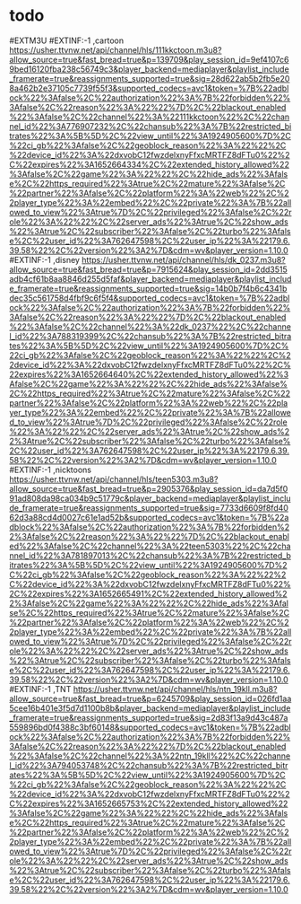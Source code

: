# todo
#EXTM3U
#EXTINF:-1 ,cartoon
https://usher.ttvnw.net/api/channel/hls/111kkctoon.m3u8?allow_source=true&fast_bread=true&p=139709&play_session_id=9ef4107c69bed16120fba238c56749c3&player_backend=mediaplayer&playlist_include_framerate=true&reassignments_supported=true&sig=28d622ab5b2fb5e208a462b2e37105c7739f55f3&supported_codecs=avc1&token=%7B%22adblock%22%3Afalse%2C%22authorization%22%3A%7B%22forbidden%22%3Afalse%2C%22reason%22%3A%22%22%7D%2C%22blackout_enabled%22%3Afalse%2C%22channel%22%3A%22111kkctoon%22%2C%22channel_id%22%3A776907232%2C%22chansub%22%3A%7B%22restricted_bitrates%22%3A%5B%5D%2C%22view_until%22%3A1924905600%7D%2C%22ci_gb%22%3Afalse%2C%22geoblock_reason%22%3A%22%22%2C%22device_id%22%3A%22dxvobC12fwzdelxnyFfxcMRTFZ8dFTu0%22%2C%22expires%22%3A1652664334%2C%22extended_history_allowed%22%3Afalse%2C%22game%22%3A%22%22%2C%22hide_ads%22%3Afalse%2C%22https_required%22%3Atrue%2C%22mature%22%3Afalse%2C%22partner%22%3Afalse%2C%22platform%22%3A%22web%22%2C%22player_type%22%3A%22embed%22%2C%22private%22%3A%7B%22allowed_to_view%22%3Atrue%7D%2C%22privileged%22%3Afalse%2C%22role%22%3A%22%22%2C%22server_ads%22%3Atrue%2C%22show_ads%22%3Atrue%2C%22subscriber%22%3Afalse%2C%22turbo%22%3Afalse%2C%22user_id%22%3A762647598%2C%22user_ip%22%3A%22179.6.39.58%22%2C%22version%22%3A2%7D&cdm=wv&player_version=1.10.0
#EXTINF:-1 ,disney
https://usher.ttvnw.net/api/channel/hls/dk_0237.m3u8?allow_source=true&fast_bread=true&p=7915624&play_session_id=2dd3515adb4cf61b8aa8846d255d5faf&player_backend=mediaplayer&playlist_include_framerate=true&reassignments_supported=true&sig=14b0b7f4b6c4341bdec35c561758d4fbf9c6f5f4&supported_codecs=avc1&token=%7B%22adblock%22%3Afalse%2C%22authorization%22%3A%7B%22forbidden%22%3Afalse%2C%22reason%22%3A%22%22%7D%2C%22blackout_enabled%22%3Afalse%2C%22channel%22%3A%22dk_0237%22%2C%22channel_id%22%3A788319399%2C%22chansub%22%3A%7B%22restricted_bitrates%22%3A%5B%5D%2C%22view_until%22%3A1924905600%7D%2C%22ci_gb%22%3Afalse%2C%22geoblock_reason%22%3A%22%22%2C%22device_id%22%3A%22dxvobC12fwzdelxnyFfxcMRTFZ8dFTu0%22%2C%22expires%22%3A1652664640%2C%22extended_history_allowed%22%3Afalse%2C%22game%22%3A%22%22%2C%22hide_ads%22%3Afalse%2C%22https_required%22%3Atrue%2C%22mature%22%3Afalse%2C%22partner%22%3Afalse%2C%22platform%22%3A%22web%22%2C%22player_type%22%3A%22embed%22%2C%22private%22%3A%7B%22allowed_to_view%22%3Atrue%7D%2C%22privileged%22%3Afalse%2C%22role%22%3A%22%22%2C%22server_ads%22%3Atrue%2C%22show_ads%22%3Atrue%2C%22subscriber%22%3Afalse%2C%22turbo%22%3Afalse%2C%22user_id%22%3A762647598%2C%22user_ip%22%3A%22179.6.39.58%22%2C%22version%22%3A2%7D&cdm=wv&player_version=1.10.0
#EXTINF:-1 ,nicktoons
https://usher.ttvnw.net/api/channel/hls/teen5303.m3u8?allow_source=true&fast_bread=true&p=2905376&play_session_id=da7d5f091ad808da98ca034b9c51779c&player_backend=mediaplayer&playlist_include_framerate=true&reassignments_supported=true&sig=7733d6609f8fd4062d3a88cd4d0027c61e1ad52b&supported_codecs=avc1&token=%7B%22adblock%22%3Afalse%2C%22authorization%22%3A%7B%22forbidden%22%3Afalse%2C%22reason%22%3A%22%22%7D%2C%22blackout_enabled%22%3Afalse%2C%22channel%22%3A%22teen5303%22%2C%22channel_id%22%3A781897013%2C%22chansub%22%3A%7B%22restricted_bitrates%22%3A%5B%5D%2C%22view_until%22%3A1924905600%7D%2C%22ci_gb%22%3Afalse%2C%22geoblock_reason%22%3A%22%22%2C%22device_id%22%3A%22dxvobC12fwzdelxnyFfxcMRTFZ8dFTu0%22%2C%22expires%22%3A1652665491%2C%22extended_history_allowed%22%3Afalse%2C%22game%22%3A%22%22%2C%22hide_ads%22%3Afalse%2C%22https_required%22%3Atrue%2C%22mature%22%3Afalse%2C%22partner%22%3Afalse%2C%22platform%22%3A%22web%22%2C%22player_type%22%3A%22embed%22%2C%22private%22%3A%7B%22allowed_to_view%22%3Atrue%7D%2C%22privileged%22%3Afalse%2C%22role%22%3A%22%22%2C%22server_ads%22%3Atrue%2C%22show_ads%22%3Atrue%2C%22subscriber%22%3Afalse%2C%22turbo%22%3Afalse%2C%22user_id%22%3A762647598%2C%22user_ip%22%3A%22179.6.39.58%22%2C%22version%22%3A2%7D&cdm=wv&player_version=1.10.0
#EXTINF:-1 ,TNT
https://usher.ttvnw.net/api/channel/hls/ntn_19kll.m3u8?allow_source=true&fast_bread=true&p=6245709&play_session_id=026fd1aa5cee16b401e3f5d7d1100b8b&player_backend=mediaplayer&playlist_include_framerate=true&reassignments_supported=true&sig=2d83f13a9d43c487a559896bd0f4388c3bf60148&supported_codecs=avc1&token=%7B%22adblock%22%3Afalse%2C%22authorization%22%3A%7B%22forbidden%22%3Afalse%2C%22reason%22%3A%22%22%7D%2C%22blackout_enabled%22%3Afalse%2C%22channel%22%3A%22ntn_19kll%22%2C%22channel_id%22%3A794053748%2C%22chansub%22%3A%7B%22restricted_bitrates%22%3A%5B%5D%2C%22view_until%22%3A1924905600%7D%2C%22ci_gb%22%3Afalse%2C%22geoblock_reason%22%3A%22%22%2C%22device_id%22%3A%22dxvobC12fwzdelxnyFfxcMRTFZ8dFTu0%22%2C%22expires%22%3A1652665753%2C%22extended_history_allowed%22%3Afalse%2C%22game%22%3A%22%22%2C%22hide_ads%22%3Afalse%2C%22https_required%22%3Atrue%2C%22mature%22%3Afalse%2C%22partner%22%3Afalse%2C%22platform%22%3A%22web%22%2C%22player_type%22%3A%22embed%22%2C%22private%22%3A%7B%22allowed_to_view%22%3Atrue%7D%2C%22privileged%22%3Afalse%2C%22role%22%3A%22%22%2C%22server_ads%22%3Atrue%2C%22show_ads%22%3Atrue%2C%22subscriber%22%3Afalse%2C%22turbo%22%3Afalse%2C%22user_id%22%3A762647598%2C%22user_ip%22%3A%22179.6.39.58%22%2C%22version%22%3A2%7D&cdm=wv&player_version=1.10.0
